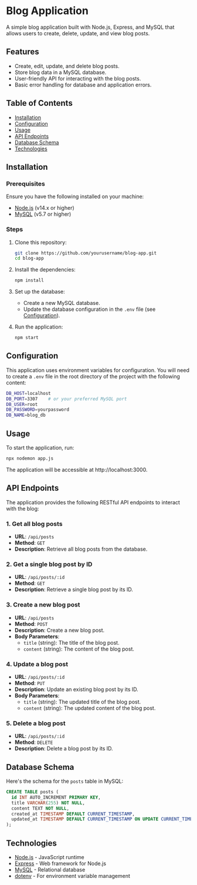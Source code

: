 # Blog Application

A simple blog application built with Node.js, Express, and MySQL that allows users to create, delete, update, and view blog posts.

## Features

- Create, edit, update, and delete blog posts.
- Store blog data in a MySQL database.
- User-friendly API for interacting with the blog posts.
- Basic error handling for database and application errors.

## Table of Contents

- [Installation](#installation)
- [Configuration](#configuration)
- [Usage](#usage)
- [API Endpoints](#api-endpoints)
- [Database Schema](#database-schema)
- [Technologies](#technologies)

## Installation

### Prerequisites

Ensure you have the following installed on your machine:

- [Node.js](https://nodejs.org/en/download/) (v14.x or higher)
- [MySQL](https://www.mysql.com/) (v5.7 or higher)

### Steps

1. Clone this repository:

   ```bash
   git clone https://github.com/yourusername/blog-app.git
   cd blog-app
   ```

2. Install the dependencies:

   ```bash
   npm install
   ```

3. Set up the database:

   - Create a new MySQL database.
   - Update the database configuration in the `.env` file (see [Configuration](#configuration)).

4. Run the application:

   ```bash
   npm start
   ```

## Configuration

This application uses environment variables for configuration. You will need to create a `.env` file in the root directory of the project with the following content:

```bash
DB_HOST=localhost
DB_PORT=3307    # or your preferred MySQL port
DB_USER=root
DB_PASSWORD=yourpassword
DB_NAME=blog_db
```

## Usage

To start the application, run:

```bash
npx nodemon app.js
```

The application will be accessible at http://localhost:3000.

## API Endpoints

The application provides the following RESTful API endpoints to interact with the blog:

### 1. Get all blog posts

- **URL**: `/api/posts`
- **Method**: `GET`
- **Description**: Retrieve all blog posts from the database.

### 2. Get a single blog post by ID

- **URL**: `/api/posts/:id`
- **Method**: `GET`
- **Description**: Retrieve a single blog post by its ID.

### 3. Create a new blog post

- **URL**: `/api/posts`
- **Method**: `POST`
- **Description**: Create a new blog post.
- **Body Parameters**:
  - `title` (string): The title of the blog post.
  - `content` (string): The content of the blog post.

### 4. Update a blog post

- **URL**: `/api/posts/:id`
- **Method**: `PUT`
- **Description**: Update an existing blog post by its ID.
- **Body Parameters**:
  - `title` (string): The updated title of the blog post.
  - `content` (string): The updated content of the blog post.

### 5. Delete a blog post

- **URL**: `/api/posts/:id`
- **Method**: `DELETE`
- **Description**: Delete a blog post by its ID.

## Database Schema

Here's the schema for the `posts` table in MySQL:

```sql
CREATE TABLE posts (
  id INT AUTO_INCREMENT PRIMARY KEY,
  title VARCHAR(255) NOT NULL,
  content TEXT NOT NULL,
  created_at TIMESTAMP DEFAULT CURRENT_TIMESTAMP,
  updated_at TIMESTAMP DEFAULT CURRENT_TIMESTAMP ON UPDATE CURRENT_TIMESTAMP
);
```

## Technologies

- [Node.js](https://nodejs.org/) - JavaScript runtime
- [Express](https://expressjs.com/) - Web framework for Node.js
- [MySQL](https://www.mysql.com/) - Relational database
- [dotenv](https://www.npmjs.com/package/dotenv) - For environment variable management
